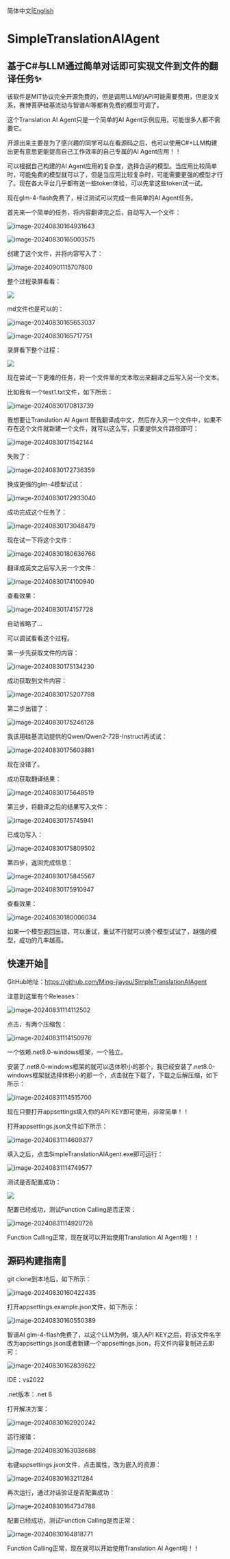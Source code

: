 简体中文|[English](./README.md) 

# SimpleTranslationAIAgent

## 基于C#与LLM通过简单对话即可实现文件到文件的翻译任务✨

该软件是MIT协议完全开源免费的，但是调用LLM的API可能需要费用，但是没关系，赛博菩萨硅基流动与智谱AI等都有免费的模型可调了。

这个Translation AI Agent只是一个简单的AI Agent示例应用，可能很多人都不需要它。

开源出来主要是为了感兴趣的同学可以在看源码之后，也可以使用C#+LLM构建出更有意思更能提高自己工作效率的自己专属的AI Agent应用！！

可以根据自己构建的AI Agent应用的复杂度，选择合适的模型。当应用比较简单时，可能免费的模型就可以了，但是当应用比较复杂时，可能需要更强的模型才行了。现在各大平台几乎都有送一些token体验，可以先拿这些token试一试。

现在glm-4-flash免费了，经过测试可以完成一些简单的AI Agent任务。

首先来一个简单的任务，将内容翻译完之后，自动写入一个文件：

![image-20240830164931643](https://mingupupup.oss-cn-wuhan-lr.aliyuncs.com/imgs/image-20240830164931643.png)

![image-20240830165003575](https://mingupupup.oss-cn-wuhan-lr.aliyuncs.com/imgs/image-20240830165003575.png)

创建了这个文件，并将内容写入了：

![image-20240901115707800](https://mingupupup.oss-cn-wuhan-lr.aliyuncs.com/imgs/image-20240901115707800.png)

整个过程录屏看看：

![](https://mingupupup.oss-cn-wuhan-lr.aliyuncs.com/imgs/TranslationAIAgent1.gif)

md文件也是可以的：

![image-20240830165653037](https://mingupupup.oss-cn-wuhan-lr.aliyuncs.com/imgs/image-20240830165653037.png)

![image-20240830165717751](https://mingupupup.oss-cn-wuhan-lr.aliyuncs.com/imgs/image-20240830165717751.png)

录屏看下整个过程：

![](https://mingupupup.oss-cn-wuhan-lr.aliyuncs.com/imgs/TranslationAIAgent2.gif)

现在尝试一下更难的任务，将一个文件里的文本取出来翻译之后写入另一个文本。

比如我有一个test1.txt文件，如下所示：

![image-20240830170813739](https://mingupupup.oss-cn-wuhan-lr.aliyuncs.com/imgs/image-20240830170813739.png)

我想要让Translation AI Agent 帮我翻译成中文，然后存入另一个文件中，如果不存在这个文件就新建一个文件，就可以这么写，只要提供文件路径即可：

![image-20240830171542144](https://mingupupup.oss-cn-wuhan-lr.aliyuncs.com/imgs/image-20240830171542144.png)

失败了：

![image-20240830172736359](https://mingupupup.oss-cn-wuhan-lr.aliyuncs.com/imgs/image-20240830172736359.png)

换成更强的glm-4模型试试：

![image-20240830172933040](https://mingupupup.oss-cn-wuhan-lr.aliyuncs.com/imgs/image-20240830172933040.png)

成功完成这个任务了：

![image-20240830173048479](https://mingupupup.oss-cn-wuhan-lr.aliyuncs.com/imgs/image-20240830173048479.png)

现在试一下将这个文件：

![image-20240830180636766](https://mingupupup.oss-cn-wuhan-lr.aliyuncs.com/imgs/image-20240830180636766.png)

翻译成英文之后写入另一个文件：

![image-20240830174100940](https://mingupupup.oss-cn-wuhan-lr.aliyuncs.com/imgs/image-20240830174100940.png)

查看效果：

![image-20240830174157728](https://mingupupup.oss-cn-wuhan-lr.aliyuncs.com/imgs/image-20240830174157728.png)

自动省略了...

可以调试看看这个过程。

第一步先获取文件的内容：

![image-20240830175134230](https://mingupupup.oss-cn-wuhan-lr.aliyuncs.com/imgs/image-20240830175134230.png)

成功获取到文件内容：

![image-20240830175207798](https://mingupupup.oss-cn-wuhan-lr.aliyuncs.com/imgs/image-20240830175207798.png)

第二步出错了：

![image-20240830175246128](https://mingupupup.oss-cn-wuhan-lr.aliyuncs.com/imgs/image-20240830175246128.png)

我该用硅基流动提供的Qwen/Qwen2-72B-Instruct再试试：

![image-20240830175603881](https://mingupupup.oss-cn-wuhan-lr.aliyuncs.com/imgs/image-20240830175603881.png)

现在没错了。

成功获取翻译结果：

![image-20240830175648519](https://mingupupup.oss-cn-wuhan-lr.aliyuncs.com/imgs/image-20240830175648519.png)

第三步，将翻译之后的结果写入文件：

![image-20240830175745941](https://mingupupup.oss-cn-wuhan-lr.aliyuncs.com/imgs/image-20240830175745941.png)

已成功写入：

![image-20240830175809502](https://mingupupup.oss-cn-wuhan-lr.aliyuncs.com/imgs/image-20240830175809502.png)

第四步，返回完成信息：

![image-20240830175845567](https://mingupupup.oss-cn-wuhan-lr.aliyuncs.com/imgs/image-20240830175845567.png)

![image-20240830175910947](https://mingupupup.oss-cn-wuhan-lr.aliyuncs.com/imgs/image-20240830175910947.png)

查看效果：

![image-20240830180006034](https://mingupupup.oss-cn-wuhan-lr.aliyuncs.com/imgs/image-20240830180006034.png)

如果一个模型返回出错，可以重试，重试不行就可以换个模型试试了，越强的模型，成功的几率越高。

## 快速开始🚀

GitHub地址：https://github.com/Ming-jiayou/SimpleTranslationAIAgent

注意到这里有个Releases：

![image-20240831114112502](https://mingupupup.oss-cn-wuhan-lr.aliyuncs.com/imgs/image-20240831114112502.png)

点击，有两个压缩包：

![image-20240831114150976](https://mingupupup.oss-cn-wuhan-lr.aliyuncs.com/imgs/image-20240831114150976.png)

一个依赖.net8.0-windows框架，一个独立。

安装了.net8.0-windows框架的就可以选体积小的那个，我已经安装了.net8.0-windows框架就选择体积小的那一个，点击就在下载了，下载之后解压缩，如下所示：

![image-20240831114515700](https://mingupupup.oss-cn-wuhan-lr.aliyuncs.com/imgs/image-20240831114515700.png)

现在只要打开appsettings填入你的API KEY即可使用，非常简单！！

打开appsettings.json文件如下所示：

![image-20240831114609377](https://mingupupup.oss-cn-wuhan-lr.aliyuncs.com/imgs/image-20240831114609377.png)

填入之后，点击SimpleTranslationAIAgent.exe即可运行：

![image-20240831114749577](https://mingupupup.oss-cn-wuhan-lr.aliyuncs.com/imgs/image-20240831114749577.png)

测试是否配置成功：

![](https://mingupupup.oss-cn-wuhan-lr.aliyuncs.com/imgs/image-20240831114836888.png)

配置已经成功，测试Function Calling是否正常：

![image-20240831114920726](https://mingupupup.oss-cn-wuhan-lr.aliyuncs.com/imgs/image-20240831114920726.png)

Function Calling正常，现在就可以开始使用Translation AI Agent啦！！

## 源码构建指南🚀

git clone到本地后，如下所示：

![image-20240830160422435](https://mingupupup.oss-cn-wuhan-lr.aliyuncs.com/imgs/image-20240830160422435.png)

打开appsettings.example.json文件，如下所示：

![image-20240830160550389](https://mingupupup.oss-cn-wuhan-lr.aliyuncs.com/imgs/image-20240830160550389.png)

智谱AI glm-4-flash免费了，以这个LLM为例，填入API KEY之后，将该文件名字改为appsettings.json或者新建一个appsettings.json，将文件内容复制进去即可：

![image-20240830162839622](https://mingupupup.oss-cn-wuhan-lr.aliyuncs.com/imgs/image-20240830162839622.png)

IDE：vs2022

.net版本：.net 8

打开解决方案：

![image-20240830162920242](https://mingupupup.oss-cn-wuhan-lr.aliyuncs.com/imgs/image-20240830162920242.png)

运行报错：

![image-20240830163038688](https://mingupupup.oss-cn-wuhan-lr.aliyuncs.com/imgs/image-20240830163038688.png)

右键sppsettings.json文件，点击属性，改为嵌入的资源：

![image-20240830163211284](https://mingupupup.oss-cn-wuhan-lr.aliyuncs.com/imgs/image-20240830163211284.png)

再次运行，通过对话验证是否配置成功：

![image-20240830164734788](https://mingupupup.oss-cn-wuhan-lr.aliyuncs.com/imgs/image-20240830164734788.png)

配置已经成功，测试Function Calling是否正常：

![image-20240830164818771](https://mingupupup.oss-cn-wuhan-lr.aliyuncs.com/imgs/image-20240830164818771.png)

Function Calling正常，现在就可以开始使用Translation AI Agent啦！！
